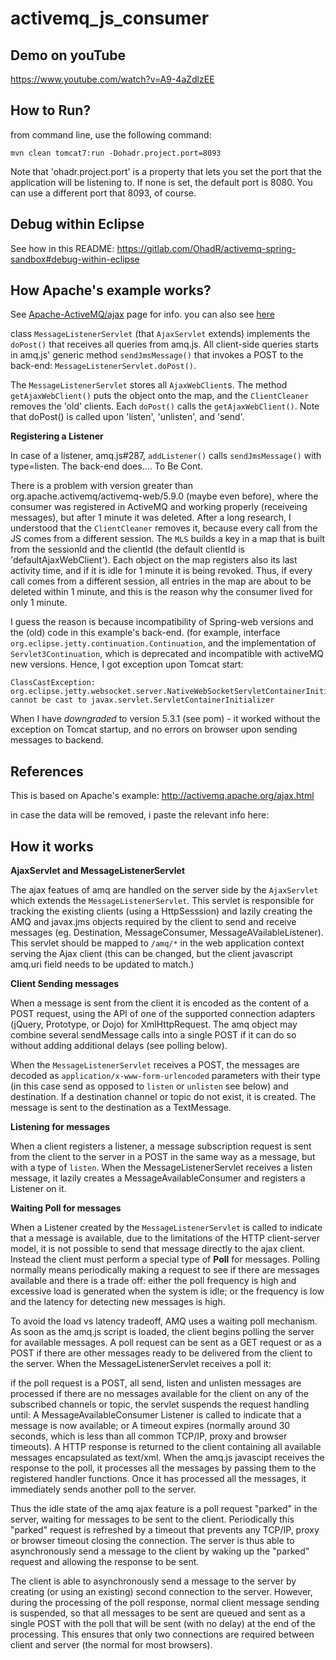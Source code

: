 # activemq_js_consumer

## Demo on youTube

https://www.youtube.com/watch?v=A9-4aZdlzEE

## How to Run?

from command line, use the following command:

	mvn clean tomcat7:run -Dohadr.project.port=8093

Note that 'ohadr.project.port' is a property that lets you set the port that the application will be listening to. If none is set, the default port is 8080. You can use a different port that 8093, of course.

## Debug within Eclipse

See how in this README: https://gitlab.com/OhadR/activemq-spring-sandbox#debug-within-eclipse

## How Apache's example works?

See [Apache-ActiveMQ/ajax](#references) page for info. you can also see [here](#how-it-works)


class `MessageListenerServlet` (that `AjaxServlet` extends) implements the `doPost()` that receives all queries from amq.js. All client-side queries starts in amq.js' generic method `sendJmsMessage()` that invokes a POST to the back-end: `MessageListenerServlet.doPost()`. 

The `MessageListenerServlet` stores all `AjaxWebClient`s. The method `getAjaxWebClient()` puts the object onto the map, and the `ClientCleaner` removes the 'old' clients. Each `doPost()` calls the `getAjaxWebClient()`. Note that doPost() is called upon 'listen', 'unlisten', and 'send'. 

**Registering a Listener**

In case of a listener, amq.js#287, `addListener()` calls `sendJmsMessage()` with type=listen. The back-end does.... To Be Cont.

There is a problem with version greater than org.apache.activemq/activemq-web/5.9.0 (maybe even before), where the consumer was registered in ActiveMQ and working properly (receiveing messages), but after 1 minute it was deleted. After a long research, I understood that the `ClientCleaner` removes it, because every call from the JS comes from a different session. The `MLS` builds a key in a map that is built from the sessionId and the clientId (the default clientId is 'defaultAjaxWebClient'). Each object on the map registers also its last activity time, and if it is idle for 1 minute it is being revoked. Thus, if every call comes from a different session, all entries in the map are about to be deleted within 1 minute, and this is the reason why the consumer lived for only 1 minute.

I guess the reason is because incompatibility of Spring-web versions and the (old) code in this example's back-end. (for example, interface `org.eclipse.jetty.continuation.Continuation`, and the implementation of `Servlet3Continuation`, which is deprecated and incompatible with activeMQ new versions. Hence, I got exception upon Tomcat start:

    ClassCastException: org.eclipse.jetty.websocket.server.NativeWebSocketServletContainerInitializer cannot be cast to javax.servlet.ServletContainerInitializer  
    
When I have *downgraded* to version 5.3.1 (see pom) - it worked without the exception on Tomcat startup, and no errors on browser upon sending messages to backend.

## References

This is based on Apache's example: http://activemq.apache.org/ajax.html

in case the data will be removed, i paste the relevant info here:

## How it works

**AjaxServlet and MessageListenerServlet**

The ajax featues of amq are handled on the server side by the `AjaxServlet` which extends the `MessageListenerServlet`. This servlet is responsible for tracking the existing clients (using a HttpSesssion) and lazily creating the AMQ and javax.jms objects required by the client to send and receive messages (eg. Destination, MessageConsumer, MessageAVailableListener). This servlet should be mapped to `/amq/*` in the web application context serving the Ajax client (this can be changed, but the client javascript amq.uri field needs to be updated to match.)


**Client Sending messages**

When a message is sent from the client it is encoded as the content of a POST request, using the API of one of the supported connection adapters (jQuery, Prototype, or Dojo) for XmlHttpRequest. The amq object may combine several sendMessage calls into a single POST if it can do so without adding additional delays (see polling below).

When the `MessageListenerServlet` receives a POST, the messages are decoded as `application/x-www-form-urlencoded` parameters with their type (in this case send as opposed to `listen` or `unlisten` see below) and destination. If a destination channel or topic do not exist, it is created. The message is sent to the destination as a TextMessage.

**Listening for messages**

When a client registers a listener, a message subscription request is sent from the client to the server in a POST in the same way as a message, but with a type of `listen`. When the MessageListenerServlet receives a listen message, it lazily creates a MessageAvailableConsumer and registers a Listener on it.

**Waiting Poll for messages**

When a Listener created by the `MessageListenerServlet` is called to indicate that a message is available, due to the limitations of the HTTP client-server model, it is not possible to send that message directly to the ajax client. Instead the client must perform a special type of **Poll** for messages. Polling normally means periodically making a request to see if there are messages available and there is a trade off: either the poll frequency is high and excessive load is generated when the system is idle; or the frequency is low and the latency for detecting new messages is high.

To avoid the load vs latency tradeoff, AMQ uses a waiting poll mechanism. As soon as the amq.js script is loaded, the client begins polling the server for available messages. A poll request can be sent as a GET request or as a POST if there are other messages ready to be delivered from the client to the server. When the MessageListenerServlet receives a poll it:

if the poll request is a POST, all send, listen and unlisten messages are processed
if there are no messages available for the client on any of the subscribed channels or topic, the servlet suspends the request handling until:
A MessageAvailableConsumer Listener is called to indicate that a message is now available; or
A timeout expires (normally around 30 seconds, which is less than all common TCP/IP, proxy and browser timeouts).
A HTTP response is returned to the client containing all available messages encapsulated as text/xml.
When the amq.js javascipt receives the response to the poll, it processes all the messages by passing them to the registered handler functions. Once it has processed all the messages, it immediately sends another poll to the server.

Thus the idle state of the amq ajax feature is a poll request "parked" in the server, waiting for messages to be sent to the client. Periodically this "parked" request is refreshed by a timeout that prevents any TCP/IP, proxy or browser timeout closing the connection. The server is thus able to asynchronously send a message to the client by waking up the "parked" request and allowing the response to be sent.

The client is able to asynchronously send a message to the server by creating (or using an existing) second connection to the server. However, during the processing of the poll response, normal client message sending is suspended, so that all messages to be sent are queued and sent as a single POST with the poll that will be sent (with no delay) at the end of the processing. This ensures that only two connections are required between client and server (the normal for most browsers).